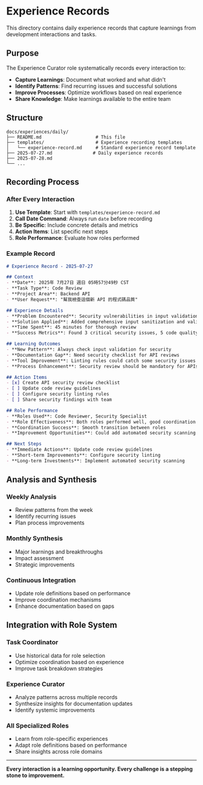 # Experience Records

This directory contains daily experience records that capture learnings from development interactions and tasks.

## Purpose

The Experience Curator role systematically records every interaction to:
- **Capture Learnings**: Document what worked and what didn't
- **Identify Patterns**: Find recurring issues and successful solutions
- **Improve Processes**: Optimize workflows based on real experience
- **Share Knowledge**: Make learnings available to the entire team

## Structure

```
docs/experiences/daily/
├── README.md                    # This file
├── templates/                   # Experience recording templates
│   └── experience-record.md     # Standard experience record template
├── 2025-07-27.md               # Daily experience records
├── 2025-07-28.md
└── ...
```

## Recording Process

### **After Every Interaction**

1. **Use Template**: Start with `templates/experience-record.md`
2. **Call Date Command**: Always run `date` before recording
3. **Be Specific**: Include concrete details and metrics
4. **Action Items**: List specific next steps
5. **Role Performance**: Evaluate how roles performed

### **Example Record**

```markdown
# Experience Record - 2025-07-27

## Context
- **Date**: 2025年 7月27日 週日 05時57分49秒 CST
- **Task Type**: Code Review
- **Project Area**: Backend API
- **User Request**: "幫我檢查這個新 API 的程式碼品質"

## Experience Details
- **Problem Encountered**: Security vulnerabilities in input validation
- **Solution Applied**: Added comprehensive input sanitization and validation
- **Time Spent**: 45 minutes for thorough review
- **Success Metrics**: Found 3 critical security issues, 5 code quality issues

## Learning Outcomes
- **New Pattern**: Always check input validation for security
- **Documentation Gap**: Need security checklist for API reviews
- **Tool Improvement**: Linting rules could catch some security issues
- **Process Enhancement**: Security review should be mandatory for APIs

## Action Items
- [x] Create API security review checklist
- [ ] Update code review guidelines
- [ ] Configure security linting rules
- [ ] Share security findings with team

## Role Performance
- **Roles Used**: Code Reviewer, Security Specialist
- **Role Effectiveness**: Both roles performed well, good coordination
- **Coordination Success**: Smooth transition between roles
- **Improvement Opportunities**: Could add automated security scanning

## Next Steps
- **Immediate Actions**: Update code review guidelines
- **Short-term Improvements**: Configure security linting
- **Long-term Investments**: Implement automated security scanning
```

## Analysis and Synthesis

### **Weekly Analysis**
- Review patterns from the week
- Identify recurring issues
- Plan process improvements

### **Monthly Synthesis**
- Major learnings and breakthroughs
- Impact assessment
- Strategic improvements

### **Continuous Integration**
- Update role definitions based on performance
- Improve coordination mechanisms
- Enhance documentation based on gaps

## Integration with Role System

### **Task Coordinator**
- Use historical data for role selection
- Optimize coordination based on experience
- Improve task breakdown strategies

### **Experience Curator**
- Analyze patterns across multiple records
- Synthesize insights for documentation updates
- Identify systemic improvements

### **All Specialized Roles**
- Learn from role-specific experiences
- Adapt role definitions based on performance
- Share insights across role domains

---

**Every interaction is a learning opportunity. Every challenge is a stepping stone to improvement.** 